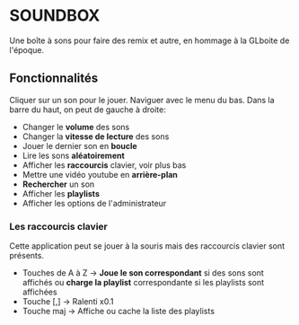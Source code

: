 # SOUNDBOX

Une boîte à sons pour faire des remix et autre, en hommage à la GLboite de l'époque.

## Fonctionnalités

Cliquer sur un son pour le jouer. Naviguer avec le menu du bas. Dans la barre du haut, on peut de gauche à droite:

*   Changer le **volume** des sons 
*   Changer la **vitesse de lecture** des sons 
*   Jouer le dernier son en **boucle** 
*   Lire les sons **aléatoirement** 
*   Afficher les **raccourcis** clavier, voir plus bas
*   Mettre une vidéo youtube en **arrière-plan** 
*   **Rechercher** un son 
*   Afficher les **playlists** 
*   Afficher les options de l'administrateur

### Les raccourcis clavier

Cette application peut se jouer à la souris mais des raccourcis clavier sont présents.

*   Touches de A à Z -> **Joue le son correspondant** si des sons sont affichés ou **charge la playlist** correspondante si les playlists sont affichées
*   Touche [,] -> Ralenti x0.1
*   Touche maj -> Affiche ou cache la liste des playlists
